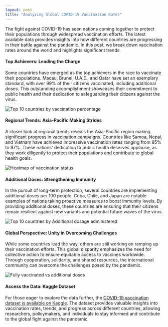```yaml
---
layout: post
title: "Analyzing Global COVID-19 Vaccination Rates"
---
```


The fight against COVID-19 has seen nations coming together to protect their populations through widespread vaccination efforts. The latest available data provides insights into how different countries are progressing in their battle against the pandemic. In this post, we break down vaccination rates around the world and highlights significant trends.

#### Top Achievers: Leading the Charge

Some countries have emerged as the top achievers in the race to vaccinate their populations. Macau, Brunei, U.A.E., and Qatar have set an exemplary standard, with over 99% of their citizens vaccinated, including additional doses. This outstanding accomplishment showcases their commitment to public health and their dedication to safeguarding their citizens against the virus.

![Top 10 countries by vaccination percentage](https://github.com/masud90/masud90.github.io/assets/17425770/422da4dd-7298-4e97-a0b5-23f58b90e8e4)


#### Regional Trends: Asia-Pacific Making Strides

A closer look at regional trends reveals the Asia-Pacific region making significant progress in vaccination campaigns. Countries like Samoa, Nepal, and Vietnam have achieved impressive vaccination rates ranging from 85% to 97%. These nations' dedication to public health deserves applause, as they work diligently to protect their populations and contribute to global health goals.

![Heatmap of vaccination status](https://github.com/masud90/masud90.github.io/assets/17425770/496bd41d-a11a-4bbf-94fc-6d9dbc7c0414)


#### Additional Doses: Strengthening Immunity

In the pursuit of long-term protection, several countries are implementing additional doses per 100 people. Cuba, Chile, and Japan are notable examples of nations taking proactive measures to boost immunity levels. By providing additional doses, these countries are ensuring that their citizens remain resilient against new variants and potential future waves of the virus.

![Top 10 countries by Additional dosage administered](https://github.com/masud90/masud90.github.io/assets/17425770/3728dac0-19fc-452e-ba76-968917a6ff0a)

#### Global Perspective: Unity in Overcoming Challenges

While some countries lead the way, others are still working on ramping up their vaccination efforts. This global disparity emphasizes the need for collective action to ensure equitable access to vaccines worldwide. Through cooperation, solidarity, and shared resources, the international community can overcome the challenges posed by the pandemic.

![Fully vaccinated vs additional doses](https://github.com/masud90/masud90.github.io/assets/17425770/e1d9943c-9858-4537-81ea-08ad06dcde9a)


#### Access the Data: Kaggle Dataset

For those eager to explore the data further, the [COVID-19 vaccination dataset is available on Kaggle](https://www.kaggle.com/datasets/joebeachcapital/covid-vaccinations-2023). The dataset provides valuable insights into vaccination rates, trends, and progress across different countries, allowing researchers, policymakers, and individuals to stay informed and contribute to the global fight against the pandemic.
